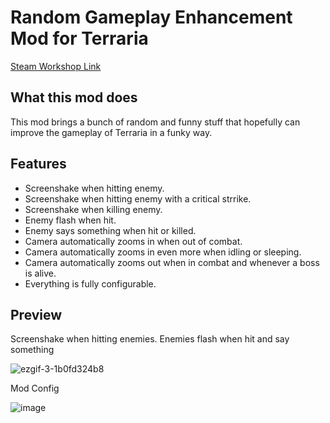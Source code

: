 # Random Gameplay Enhancement Mod for Terraria
[Steam Workshop Link](https://steamcommunity.com/sharedfiles/filedetails/?id=3032357499)

## What this mod does

This mod brings a bunch of random and funny stuff that hopefully can improve the gameplay of Terraria in a funky way. 

## Features
- Screenshake when hitting enemy.
- Screenshake when hitting enemy with a critical strrike.
- Screenshake when killing enemy.
- Enemy flash when hit.
- Enemy says something when hit or killed.
- Camera automatically zooms in when out of combat.
- Camera automatically zooms in even more when idling or sleeping.
- Camera automatically zooms out when in combat and whenever a boss is alive.
- Everything is fully configurable.
  
## Preview
Screenshake when hitting enemies. Enemies flash when hit and say something

![ezgif-3-1b0fd324b8](https://github.com/mrshinx/RandomGameplayEnhancement/assets/45674057/24a948fd-195b-4c26-b2d8-7e46a39717de)

Mod Config

![image](https://github.com/mrshinx/RandomGameplayEnhancement/assets/45674057/43c3fdf3-8eeb-4216-8f47-8504bdadb15a)

